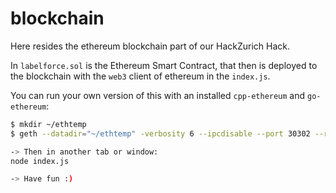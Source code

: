 # blockchain
Here resides the ethereum blockchain part of our HackZurich Hack.

In `labelforce.sol` is the Ethereum Smart Contract, that then is deployed to the blockchain with the `web3` client of ethereum in the `index.js`.

You can run your own version of this with an installed `cpp-ethereum` and `go-ethereum`:

```sh
$ mkdir ~/ethtemp
$ geth --datadir="~/ethtemp" -verbosity 6 --ipcdisable --port 30302 --rpcport 8102 --networkid 73 --genesis ./genesisblock.json --maxpeers 0 --nodiscover --rpc --rpccorsdomain "*" console 2>>geth.log

-> Then in another tab or window:
node index.js

-> Have fun :)
```


